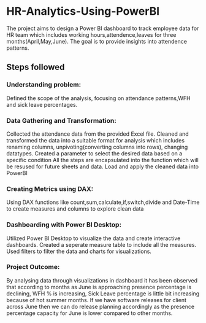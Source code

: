 # HR-Analytics-Using-PowerBI

The project aims to design a Power BI dashboard to track employee data for HR team which includes working hours,attendence,leaves for three months(April,May,June). The goal is to provide insights into attendence patterns.

## Steps followed

### Understanding problem:
 Defined the scope of the analysis, focusing on attendance patterns,WFH and sick leave percentages.

### Data Gathering and Transformation:
Collected the attendance data from the provided Excel file.
Cleaned and transformed the data into a suitable format for analysis which includes renaming columns, unpivoting(converting columns into rows), changing datatypes.
Created a parameter to select the desired data based on a specific condition
All the steps are encapsulated into the function which will be resused for future sheets and data.
Load and apply the cleaned data into PowerBI

### Creating Metrics using DAX:
Using DAX functions like count,sum,calculate,if,switch,divide and Date-Time to create measures and columns to explore clean data 

### Dashboarding with Power BI Desktop:
Utilized Power BI Desktop to visualize the data and create interactive dashboards.
Created a seperate measure table to include all the measures.
Used filters to filter the data and charts for visualizations.

### Project Outcome:
By analysing data through visualizations in dashboard it has been observed that according to months as June is approaching presence percentage is declining, WFH % is increasing, Sick Leave percentage is little bit increasing because of hot summer months.
If we have software releases for client across June then we can do release planning accordingly as the presence percentage capacity for June is lower compared to other months.
